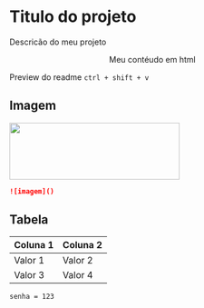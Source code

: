# Titulo do projeto

Descricão do meu projeto

<p align="center">Meu contéudo em html</p>

Preview do readme `ctrl + shift + v`

## Imagem

<img src="https://www.google.com.br/images/branding/googlelogo/2x/googlelogo_color_272x92dp.png" width="300" height="100" />

```md
![imagem]()
```

## Tabela

| Coluna 1 | Coluna 2 |
|----------|----------|
| Valor 1  | Valor 2  |
| Valor 3  | Valor 4  |


```env
senha = 123
```